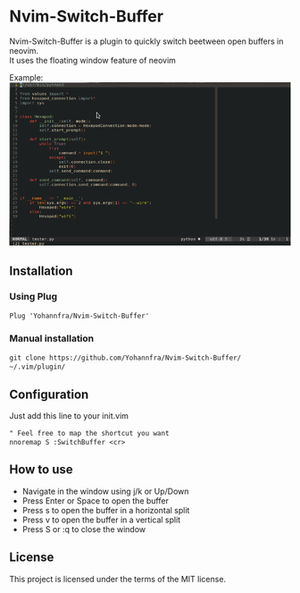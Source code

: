 # Nvim-Switch-Buffer

Nvim-Switch-Buffer is a plugin to quickly switch beetween open buffers in neovim.\
It uses the floating window feature of neovim

Example: \
![alt text](.github/demo.gif "Utilisation example")

## Installation

### Using Plug
```
Plug 'Yohannfra/Nvim-Switch-Buffer'
```

### Manual installation
```
git clone https://github.com/Yohannfra/Nvim-Switch-Buffer/ ~/.vim/plugin/
```

## Configuration

Just add this line to your init.vim
```vim
" Feel free to map the shortcut you want
nnoremap S :SwitchBuffer <cr>
```

## How to use

- Navigate in the window using j/k or Up/Down
- Press Enter or Space to open the buffer
- Press s to open the buffer in a horizontal split
- Press v to open the buffer in a vertical split
- Press S or :q to close the window

## License

This project is licensed under the terms of the MIT license.
